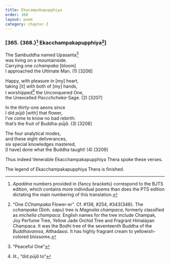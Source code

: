 ```yaml
---
title: Ekacampakapupphiya
order: 368
layout: poem
category: chapter-3
---
```


### \[365. {368.}[^1] Eka<span class="diacritics" data-state="on">c</span><span class="no-diacritics" data-state="off">ch</span>ampakapupphiya[^2]\]

The Sambuddha named Upasanta[^3]  
was living on a mountainside.  
Carrying one *<span class="diacritics" data-state="on">c</span><span class="no-diacritics" data-state="off">ch</span>ampaka* \[bloom\]  
I approached the Ultimate Man. (1) \[3206\]

Happy, with pleasure in \[my\] heart,  
taking \[it\] with both of \[my\] hands,  
I worshipped[^4] the Unconquered One,  
the Unexcelled *Pa<span class="diacritics" data-state="on">cc</span><span class="no-diacritics" data-state="off">chch</span>eka*-Sage. (2) \[3207\]

In the thirty-one aeons since  
I did *pūjā* \[with\] that flower,  
I’ve come to know no bad rebirth:  
that’s the fruit of Buddha-*pūjā*. (3) \[3208\]

The four analytical modes,  
and these eight deliverances,  
six special knowledges mastered,  
\[I have\] done what the Buddha taught! (4) \[3209\]

Thus indeed Venerable Eka<span class="diacritics" data-state="on">c</span><span class="no-diacritics" data-state="off">ch</span>ampakapupphiya Thera spoke these verses.

The legend of Eka<span class="diacritics" data-state="on">c</span><span class="no-diacritics" data-state="off">ch</span>ampakapupphiya Thera is finished.

[^1]: *Apadāna* numbers provided in {fancy brackets} correspond to the BJTS edition, which contains more individual poems than does the PTS edition dictating the main numbering of this translation.

[^2]: “One *<span class="diacritics" data-state="on">C</span><span class="no-diacritics" data-state="off">Ch</span>ampaka* Flower-er”. Cf. \#136, \#254, \#343{346}. The *<span class="diacritics" data-state="on">c</span><span class="no-diacritics" data-state="off">ch</span>ampaka* (Sinh. *sapu*) tree is *Magnolia champaca*, formerly classified as *michelia champaca*. English names for the tree include Champak, Joy Perfume Tree, Yellow Jade Orchid Tree and Fragrant Himalayan Champaca. It was the Bodhi tree of the seventeenth Buddha of the *Buddhavaṃsa*, Atthadassi. It has highly fragrant cream to yellowish-colored blossoms.

[^3]: “Peaceful One”

[^4]: lit., “did *pūjā* to”
